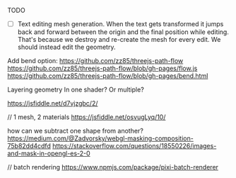 TODO
- [ ] Text editing mesh generation. When the text gets transformed it jumps back and forward between the origin and the final position while editing. That's because we destroy and re-create the mesh for every edit. We should instead edit the geometry.

Add bend option:
https://github.com/zz85/threejs-path-flow
https://github.com/zz85/threejs-path-flow/blob/gh-pages/flow.js
https://github.com/zz85/threejs-path-flow/blob/gh-pages/bend.html

Layering geometry
In one shader? Or multiple?

https://jsfiddle.net/d7vjzgbc/2/

// 1 mesh, 2 materials
https://jsfiddle.net/osvugLyq/10/


how can we subtract one shape from another?
https://medium.com/@Zadvorsky/webgl-masking-composition-75b82dd4cdfd
https://stackoverflow.com/questions/18550226/images-and-mask-in-opengl-es-2-0

// batch rendering
https://www.npmjs.com/package/pixi-batch-renderer


